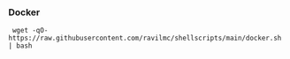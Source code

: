 ### Docker
```
 wget -qO- https://raw.githubusercontent.com/ravilmc/shellscripts/main/docker.sh | bash
```

